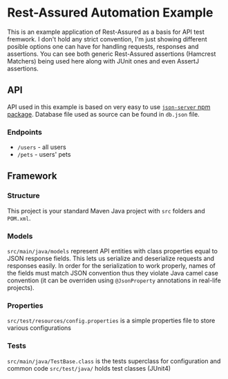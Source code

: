 # Rest-Assured Automation Example
This is an example application of Rest-Assured as a basis for API test fremwork. I don't hold any strict convention, I'm just showing different posible options one can have for handling requests, responses and assertions.
You can see both generic Rest-Assured assertions (Hamcrest Matchers) being used here along with JUnit ones and even AssertJ assertions.

## API
API used in this example is based on very easy to use  [`json-server` npm package](https://github.com/typicode/json-server). Database file used as source can be found in `db.json` file.

### Endpoints
- `/users` - all users
- `/pets` - users' pets

## Framework

### Structure
This project is your standard Maven Java project with `src` folders and `POM.xml`.

### Models
`src/main/java/models` represent API entities with class properties equal to JSON response fields. This lets us serialize and deserialize  requests and responses easily.
In order for the serialization to work properly, names of the fields must match JSON convention thus they violate Java camel case convention (it can be overriden using `@JsonProperty` annotations in real-life projects).

### Properties
`src/test/resources/config.properties` is a simple properties file to store various configurations

### Tests
`src/main/java/TestBase.class` is the tests superclass for configuration and common code
`src/test/java/` holds test classes (JUnit4) 